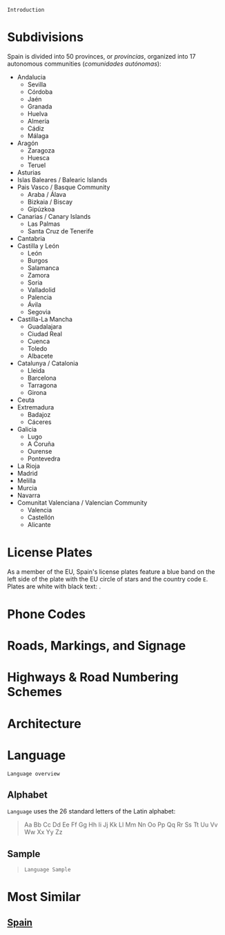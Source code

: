 `Introduction`

# Subdivisions

Spain is divided into 50 provinces, or _provincias_, organized into 17 autonomous communities (_comunidades autónomas_):

- Andalucia
  - Sevilla
  - Córdoba
  - Jaén
  - Granada
  - Huelva
  - Almería
  - Cádiz
  - Málaga
- Aragón
  - Zaragoza
  - Huesca
  - Teruel
- Asturias
- Islas Baleares / Balearic Islands
- Pais Vasco / Basque Community
  - Araba / Álava
  - Bizkaia / Biscay
  - Gipúzkoa
- Canarias / Canary Islands
  - Las Palmas
  - Santa Cruz de Tenerife
- Cantabria
- Castilla y León
  - León
  - Burgos
  - Salamanca
  - Zamora
  - Soria
  - Valladolid
  - Palencia
  - Ávila
  - Segovia
- Castilla-La Mancha
  - Guadalajara
  - Ciudad Real
  - Cuenca
  - Toledo
  - Albacete
- Catalunya / Catalonia
  - Lleida
  - Barcelona
  - Tarragona
  - Girona
- Ceuta
- Extremadura
  - Badajoz
  - Cáceres
- Galicia
  - Lugo
  - A Coruña
  - Ourense
  - Pontevedra
- La Rioja
- Madrid
- Melilla
- Murcia
- Navarra
- Comunitat Valenciana / Valencian Community
  - Valencia
  - Castellón
  - Alicante

<CountryMap code="ESP" scale="1000" level="2" />

# License Plates

As a member of the EU, Spain's license plates feature a blue band on the left side of the plate with the EU circle of stars and the country code `E`. Plates are white with black text: <LicensePlate style="eu" code="E" format="1234 ABC"/>.

# Phone Codes

# Roads, Markings, and Signage

# Highways & Road Numbering Schemes

# Architecture

# Language

`Language overview`

## Alphabet

`Language` uses the 26 standard letters of the Latin alphabet:

> Aa Bb Cc Dd Ee Ff Gg Hh Ii Jj Kk Ll Mm Nn Oo Pp Qq Rr Ss Tt Uu Vv Ww Xx Yy Zz

## Sample

> `Language Sample`

# Most Similar

## [Spain](/countries/ESP)
